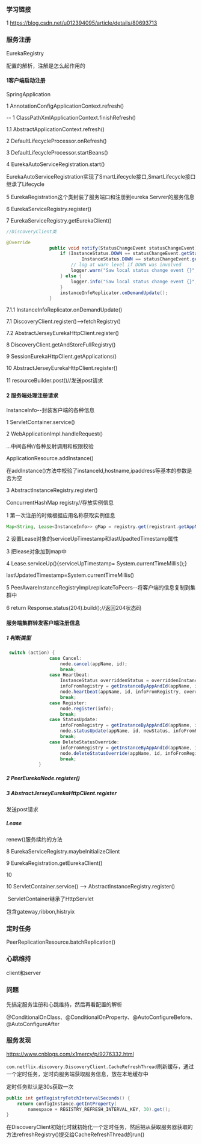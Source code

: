 ### 学习链接

1 https://blog.csdn.net/u012394095/article/details/80693713



### 服务注册

EurekaRegistry 

配置的解析，注解是怎么起作用的

#### 1客户端启动注册

SpringApplication

1 AnnotationConfigApplicationContext.refresh()

-- 1 ClassPathXmlApplicationContext.finishRefresh()

1.1 AbstractApplicationContext.refresh()

2 DefaultLifecycleProcessor.onRefresh() 

3 DefaultLifecycleProcessor.startBeans()  

4 EurekaAutoServiceRegistration.start()

 EurekaAutoServiceRegistration实现了SmartLifecycle接口,SmartLifecycle接口继承了Lifecycle

5 EurekaRegistration这个类封装了服务端口和注册到eureka Servrer的服务信息

6 EurekaServiceRegistry.register()

7  EurekaServiceRegistry.getEurekaClient()

~~~java
//DiscoveryClient类

@Override
                public void notify(StatusChangeEvent statusChangeEvent) {
                    if (InstanceStatus.DOWN == statusChangeEvent.getStatus() ||
                            InstanceStatus.DOWN == statusChangeEvent.getPreviousStatus()) {
                        // log at warn level if DOWN was involved
                        logger.warn("Saw local status change event {}", statusChangeEvent);
                    } else {
                        logger.info("Saw local status change event {}", statusChangeEvent);
                    }
                    instanceInfoReplicator.onDemandUpdate();
                }
~~~



7.1.1 InstanceInfoReplicator.onDemandUpdate()

7.1 DiscoveryClient.register()-->fetchRegistry()

7.2 AbstractJerseyEurekaHttpClient.register()

8 DiscoveryClient.getAndStoreFullRegistry()

9 SessionEurekaHttpClient.getApplications()

10 AbstractJerseyEurekaHttpClient.register()

11 resourceBuilder.post()//发送post请求

#### 2 服务端处理注册请求

InstanceInfo--封装客户端的各种信息

1 ServletContainer.service()

2 WebApplicationImpl.handleRequest()

...中间各种//各种反射调用和权限校验

ApplicationResource.addInstance()

在addInstance()方法中校验了instanceId,hostname,ipaddress等基本的参数是否为空

3 AbstractInstanceRegistry.register() 

ConcurrentHashMap  registry//存放实例信息

1 第一次注册的时候根据应用名称获取实例信息

```java
Map<String, Lease<InstanceInfo>> gMap = registry.get(registrant.getAppName());
```

2 设置Lease对象的serviceUpTimestamp和lastUpadtedTimestamp属性

3 把lease对象加到map中

4 Lease.serviceUp(){serviceUpTimestamp= System.currentTimeMillis();}

lastUpdatedTimestamp=System.currentTimeMillis()

5 PeerAwareInstanceRegistryImpl.replicateToPeers--将客户端的信息复制到集群中 

6 return Response.status(204).build();//返回204状态码



#### 服务端集群转发客户端注册信息

##### 1 判断类型

```java
 switch (action) {
                case Cancel:
                    node.cancel(appName, id);
                    break;
                case Heartbeat:
                    InstanceStatus overriddenStatus = overriddenInstanceStatusMap.get(id);
                    infoFromRegistry = getInstanceByAppAndId(appName, id, false);
                    node.heartbeat(appName, id, infoFromRegistry, overriddenStatus, false);
                    break;
                case Register:
                    node.register(info);
                    break;
                case StatusUpdate:
                    infoFromRegistry = getInstanceByAppAndId(appName, id, false);
                    node.statusUpdate(appName, id, newStatus, infoFromRegistry);
                    break;
                case DeleteStatusOverride:
                    infoFromRegistry = getInstanceByAppAndId(appName, id, false);
                    node.deleteStatusOverride(appName, id, infoFromRegistry);
                    break;
            }
```

##### 2 PeerEurekaNode.register()

##### 3 AbstractJerseyEurekaHttpClient.register

发送post请求

##### Lease 

renew()服务续约的方法 



8 EurekaServiceRegistry.maybeInitializeClient  

9 EurekaRegistration.getEurekaClient()

10 

10 ServletContainer.service() --> AbstractInstanceRegistry.register()

​    ServletContainer继承了HttpServlet

包含gateway,ribbon,histryix



### 定时任务 

PeerReplicationResource.batchReplication()



### 心跳维持

client和server

### 问题

先搞定服务注册和心跳维持，然后再看配置的解析

@ConditionalOnClass、@ConditionalOnProperty、@AutoConfigureBefore、@AutoConfigureAfter





### 服务发现

https://www.cnblogs.com/x1mercy/p/9276332.html

`com.netflix.discovery.DiscoveryClient.CacheRefreshThread`刷新缓存，通过一个定时任务，定时向服务端获取服务信息，放在本地缓存中

定时任务默认是30s获取一次

```java
public int getRegistryFetchIntervalSeconds() {    
    return configInstance.getIntProperty(
        namespace + REGISTRY_REFRESH_INTERVAL_KEY, 30).get();
}
```

在DiscoveryClient初始化时就初始化一个定时任务，然后把从获取服务器获取的方法refreshRegistry()提交给CacheRefreshThread的run()
























